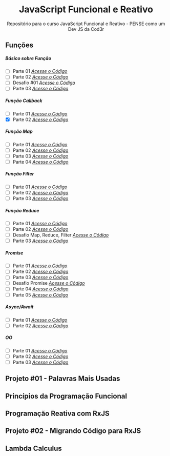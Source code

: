 <h1 align="center">JavaScript Funcional e Reativo</h1>

<p align="center">Repositório para o curso JavaScript Funcional e Reativo - PENSE como um Dev JS da Cod3r</p>

## Funções

##### Básico sobre Função

- [ ] Parte 01 [*Acesse o Código*]()
- [ ] Parte 02 [*Acesse o Código*]()
- [ ] Desafio #01 [*Acesse o Código*]()
- [ ] Parte 03 [*Acesse o Código*]()

##### Função Callback

- [ ] Parte 01 [*Acesse o Código*]()
- [x] Parte 02 [*Acesse o Código*](https://github.com/joaom00/js-funcional-reativo/blob/main/funcoes/callback_2.js)

##### Função Map

- [ ] Parte 01 [*Acesse o Código*]()
- [ ] Parte 02 [*Acesse o Código*]()
- [ ] Parte 03 [*Acesse o Código*]()
- [ ] Parte 04 [*Acesse o Código*]()

##### Função Filter

- [ ] Parte 01 [*Acesse o Código*]()
- [ ] Parte 02 [*Acesse o Código*]()
- [ ] Parte 03 [*Acesse o Código*]()

##### Função Reduce

- [ ] Parte 01 [*Acesse o Código*]()
- [ ] Parte 02 [*Acesse o Código*]()
- [ ] Desafio Map, Reduce, Filter [*Acesse o Código*]()
- [ ] Parte 03 [*Acesse o Código*]()

##### Promise 

- [ ] Parte 01 [*Acesse o Código*]()
- [ ] Parte 02 [*Acesse o Código*]()
- [ ] Parte 03 [*Acesse o Código*]()
- [ ] Desafio Promise [*Acesse o Código*]()
- [ ] Parte 04 [*Acesse o Código*]()
- [ ] Parte 05 [*Acesse o Código*]()

##### Async/Await

- [ ] Parte 01 [*Acesse o Código*]()
- [ ] Parte 02 [*Acesse o Código*]()

##### OO

- [ ] Parte 01 [*Acesse o Código*]()
- [ ] Parte 02 [*Acesse o Código*]()
- [ ] Parte 03 [*Acesse o Código*]()

## Projeto #01 - Palavras Mais Usadas

## Princípios da Programação Funcional

## Programação Reativa com RxJS

## Projeto #02 - Migrando Código para RxJS

## Lambda Calculus
